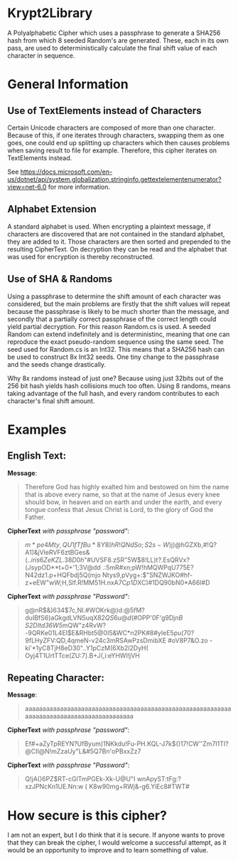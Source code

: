 # Krypt2Library
A Polyalphabetic Cipher which uses a passphrase to generate a SHA256 hash from which 8 seeded Random's are generated. These, each in its own pass, are used to deterministically calculate the final shift value of each character in sequence.

# General Information

## Use of TextElements instead of Characters

Certain Unicode characters are composed of more than one character. Because of this, if one iterates through characters, swapping them as one goes, one could end up splitting up characters which then causes problems when saving result to file for example. Therefore, this cipher iterates on TextElements instead.

See https://docs.microsoft.com/en-us/dotnet/api/system.globalization.stringinfo.gettextelementenumerator?view=net-6.0 for more information. 

## Alphabet Extension

A standard alphabet is used. When encrypting a plaintext message, if characters are discovered that are not contained in the standard alphabet, they are added to it. Those characters are then sorted and prepended to the resulting CipherText. On decryption they can be read and the alphabet that was used for encryption is thereby reconstructed.

## Use of SHA & Randoms

Using a passphrase to determine the shift amount of each character was considered, but the main problems are firstly that the shift values will repeat because the passphrase is likely to be much shorter than the message, and secondly that a partially correct passphrase of the correct length could yield partial decryption. For this reason Random.cs is used. A seeded Random can extend indefinitely and is deterministinc, meaning that one can reproduce the exact pseudo-random sequence using the same seed. The seed used for Random.cs is an Int32. This means that a SHA256 hash can be used to construct 8x Int32 seeds. One tiny change to the passphrase and the seeds change drastically.

Why 8x randoms instead of just one? Because using just 32bits out of the 256 bit hash yields hash collisions much too often. Using 8 randoms, means taking advantage of the full hash, and every random contributes to each character's final shift amount.

# Examples

## English Text:  

**Message**:  
> Therefore God has highly exalted him and bestowed on him the name that is above every name, so that at the name of Jesus every knee should bow, in heaven and on earth and under the earth, and every tongue confess that Jesus Christ is Lord, to the glory of God the Father.

**CipherText** *with passphrase "password"*:  
> $m*pe4M ty ,QU1fTfBu*8Y8)hR!QNdSo;S2s-W )%$j)@hGZXb,#!Q?A1)&jVleRVF6ztBGes&$(..iris6ZeKZL.38D0h$"#UVSF8.zSR"5W$8!LL)t?.EsQRVx?(JsypOD**t+0+'1;3V@dd .:5mR#xn;pW!hMQWPqU775E?N42dz1.p+HQFbdj5Q(mjo Ntys9,pVyg+:$"SNZWJKO#hf-z+eEW"wW;H,Slf.R!MM51H.nxA7C$p1D$XC)#1DQ90bN0*A66l#D

**CipherText** *with passphrase "Password"*:  
> g@nR$&)634$7c,NI.#WOKrk@)d:@5fM?duIBfS6)aGkgdLVNSuqX$82QS6u@d$(#OPP'0F'g9Dj*nB S2DItd36W5*mQW"z4RvW?-9QRKe01L4EI$E&RHbt5@0I5&WC*n2PK#8#yIeE5pu(70?9fLHyZFV:QD,4qmeN-v24c3mRSAwPzsDmibXE  #oV8P7&O.zo -ki'*1yC8TjH8eD30"..Y1pCzM(6Xb2l2DyH( Oyj4T1UrtTTce(ZU:7).B+J(,i:eYHWl!jVH

## Repeating Character:  

**Message**:  
> aaaaaaaaaaaaaaaaaaaaaaaaaaaaaaaaaaaaaaaaaaaaaaaaaaaaaaaaaaaaaaaaaaaaaaaaaaaaaaaaaaaaaaaaaa

**CipherText** *with passphrase "password"*:  
> Ef#+aZyTpREYN?UfByum)1NKkdu!Fu-PH.KQL-J7k$()17!CW''Zm7I1TI?@CIl@N!mZzaUy"L&#5Q7Bn'oPBxxZz7

**CipherText** *with passphrase "Password"*:  
> Q!jA()6PZ$RT-cGITmPGEk-Xk-U@U"I wnApyST:tFg:?xzJPNcKn1UE.Nn:w ( K8w90mg+RWj&-g6.YiEc8#TWT#


# How secure is this cipher?

I am not an expert, but I do think that it is secure. If anyone wants to prove that they can break the cipher, I would welcome a successful attempt, as it would be an opportunity to improve and to learn something of value.
